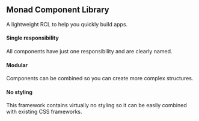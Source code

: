 ## Monad Component Library
A lightweight RCL to help you quickly build apps.

#### Single responsibility
All components have just one responsibility and are clearly named.

#### Modular
Components can be combined so you can create more complex structures.

#### No styling
This framework contains virtually no styling so it can be easily combined with existing CSS frameworks.
